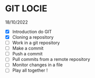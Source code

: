 # GIT LOCIE
18/10/2022


- [x] Introduction do GIT
- [x] Cloning a repository
- [ ] Work in a git repository
- [ ] Make a commit
- [ ] Push a commit 
- [ ] Pull commits from a remote repository
- [ ] Monitor changes in a file
- [ ] Play all together !
